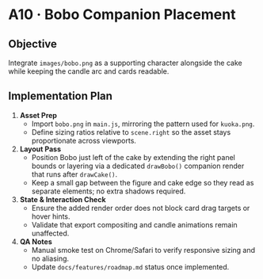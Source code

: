 # A10 · Bobo Companion Placement

## Objective
Integrate `images/bobo.png` as a supporting character alongside the cake while keeping the candle arc and cards readable.

## Implementation Plan
1. **Asset Prep**
   - Import `bobo.png` in `main.js`, mirroring the pattern used for `kuoka.png`.
   - Define sizing ratios relative to `scene.right` so the asset stays proportionate across viewports.
2. **Layout Pass**
   - Position Bobo just left of the cake by extending the right panel bounds or layering via a dedicated `drawBobo()` companion render that runs after `drawCake()`.
   - Keep a small gap between the figure and cake edge so they read as separate elements; no extra shadows required.
3. **State & Interaction Check**
   - Ensure the added render order does not block card drag targets or hover hints.
   - Validate that export compositing and candle animations remain unaffected.
4. **QA Notes**
   - Manual smoke test on Chrome/Safari to verify responsive sizing and no aliasing.
   - Update `docs/features/roadmap.md` status once implemented.
